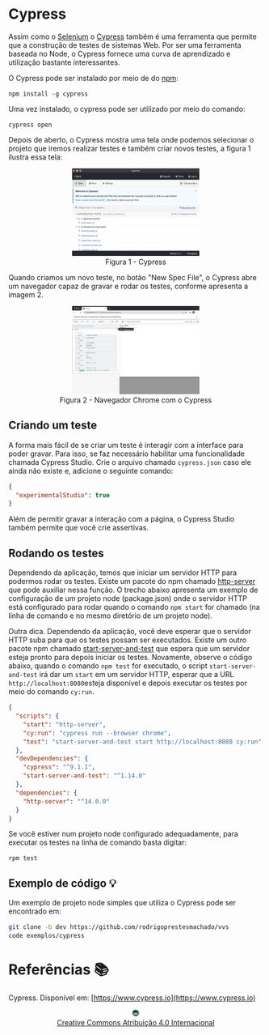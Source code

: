 # Cypress

Assim como o [Selenium](https://www.selenium.dev) o [Cypress](https://www.cypress.io) também é uma ferramenta que permite que a construção de testes de sistemas Web. Por ser uma ferramenta baseada no Node, o Cypress fornece uma curva de aprendizado e utilização bastante interessantes.

O Cypress pode ser instalado por meio de do [npm](https://www.npmjs.com):

    npm install -g cypress

Uma vez instalado, o cypress pode ser utilizado por meio do comando:

    cypress open

Depois de aberto, o Cypress mostra uma tela onde podemos selecionar o projeto que iremos realizar testes e também criar novos testes, a figura 1 ilustra essa tela:

<center>
<img src="img/cypress.png" alt="Cypress" width="50%" height="50%" border=0 style="border:0; text-decoration:none; outline:none" /><br/>
Figura 1 - Cypress
</center>

Quando criamos um novo teste, no botão "New Spec File", o Cypress abre um navegador capaz de gravar e rodar os testes, conforme apresenta a imagem 2.

<center>
<img src="img/test.png" alt="Cypress" width="50%" height="50%" border=0 style="border:0; text-decoration:none; outline:none" /><br/>
Figura 2 - Navegador Chrome com o Cypress
</center>

## Criando um teste

A forma mais fácil de se criar um teste é interagir com a interface para poder gravar. Para isso, se faz necessário habilitar uma funcionalidade chamada Cypress Studio. Crie o arquivo chamado `cypress.json` caso ele ainda não existe e, adicione o seguinte comando:

```json
{
  "experimentalStudio": true
}
```

Além de permitir gravar a interação com a página, o Cypress Studio também permite que você crie assertivas.

## Rodando os testes

Dependendo da aplicação, temos que iniciar um servidor HTTP para podermos rodar os testes. Existe um pacote do npm chamado [http-server](https://www.npmjs.com/package/http-server) que pode auxiliar nessa função. O trecho abaixo apresenta um exemplo de configuração de um projeto node (package.json) onde o servidor HTTP está configurado para rodar quando o comando `npm start` for chamado (na linha de comando e no mesmo diretório de um projeto node).

Outra dica. Dependendo da aplicação, você deve esperar que o servidor HTTP suba para que os testes possam ser executados. Existe um outro pacote npm chamado [start-server-and-test](https://www.npmjs.com/package/start-server-and-test) que espera que um servidor esteja pronto para depois iniciar os testes. Novamente, observe o código abaixo, quando o comando `npm test` for executado, o script `start-server-and-test` irá dar um `start` em um servidor HTTP, esperar que a URL `http://localhost:8080`esteja disponível e depois executar os testes por meio do comando `cy:run`.

```json
{
  "scripts": {
    "start": "http-server",
    "cy:run": "cypress run --browser chrome",
    "test": "start-server-and-test start http://localhost:8080 cy:run"
  },
  "devDependencies": {
    "cypress": "^9.1.1",
    "start-server-and-test": "^1.14.0"
  },
  "dependencies": {
    "http-server": "^14.0.0"
  }
}
```

Se você estiver num projeto node configurado adequadamente, para executar os testes na linha de comando basta digitar:

    rpm test

## Exemplo de código 💡

Um exemplo de projeto node simples que utiliza o Cypress pode ser encontrado em:

```sh
git clone -b dev https://github.com/rodrigoprestesmachado/vvs
code exemplos/cypress
```

# Referências 📚

Cypress. Disponível em: [https://www.cypress.io](https://www.cypress.io)

<center>
<a href="https://rpmhub.dev" target="blanck"><img src="../imgs/logo.png" alt="Rodrigo Prestes Machado" width="3%" height="3%" border=0 style="border:0; text-decoration:none; outline:none"></a><br/>
<a rel="license" href="http://creativecommons.org/licenses/by/4.0/">Creative Commons Atribuição 4.0 Internacional</a>
</center>